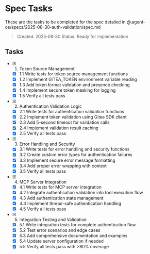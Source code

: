 # Spec Tasks

These are the tasks to be completed for the spec detailed in @.agent-os/specs/2025-08-30-auth-validation/spec.md

> Created: 2025-08-30
> Status: Ready for Implementation

## Tasks

- [x] 1. Token Source Management
  - [x] 1.1 Write tests for token source management functions
  - [x] 1.2 Implement GITEA_TOKEN environment variable reading
  - [x] 1.3 Add token format validation and presence checking
  - [x] 1.4 Implement secure token masking for logging
  - [x] 1.5 Verify all tests pass

- [x] 2. Authentication Validation Logic
  - [x] 2.1 Write tests for authentication validation functions
  - [x] 2.2 Implement token validation using Gitea SDK client
  - [x] 2.3 Add 5-second timeout for validation calls
  - [x] 2.4 Implement validation result caching
  - [x] 2.5 Verify all tests pass

- [x] 3. Error Handling and Security
  - [x] 3.1 Write tests for error handling and security functions
  - [x] 3.2 Create custom error types for authentication failures
  - [x] 3.3 Implement secure error message formatting
  - [x] 3.4 Add proper error wrapping with context
  - [x] 3.5 Verify all tests pass

- [x] 4. MCP Server Integration
  - [x] 4.1 Write tests for MCP server integration
  - [x] 4.2 Integrate authentication validation into tool execution flow
  - [x] 4.3 Add authentication state management
  - [x] 4.4 Implement thread-safe authentication handling
  - [x] 4.5 Verify all tests pass

- [x] 5. Integration Testing and Validation
  - [x] 5.1 Write integration tests for complete authentication flow
  - [x] 5.2 Test error scenarios and edge cases
  - [x] 5.3 Add comprehensive documentation and examples
  - [x] 5.4 Update server configuration if needed
  - [x] 5.5 Verify all tests pass with >80% coverage